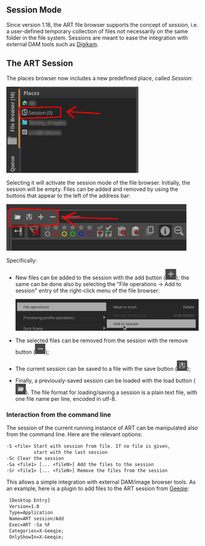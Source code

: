 ## Session Mode

Since version 1.18, the ART file browser supports the concept of *session*,
i.e. a user-defined temporary collection of files not necessarily on the same
folder in the file system. 
Sessions are meant to ease the integration with external DAM tools such as [Digikam](http://digikam.org).

## The ART Session

The places browser now includes a new predefined place, called *Session*:

![The ART session](resources/session.png)

Selecting it will activate the session mode of the file browser. 
Initially, the session will be empty. 
Files can be added and removed by using the buttons that appear to the left of the address bar:

![ART session buttons](resources/sessionbuttons.png)

Specifically:

- New files can be added to the session with the add button (![session add](resources/sessionadd.png)); the same can be done also by selecting the "File operations -> Add to session" entry of the right-click menu of the file browser:
  
  ![ART session add](resources/sessionaddmenu.png)

- The selected files can be removed from the session with the remove button (![session remove](resources/sessionremove.png));

- The current session can be saved to a file with the save button (![session save](resources/sessionsave.png));

- Finally, a previously-saved session can be loaded with the load button (![session load](resources/sessionload.png)). The file format for loading/saving a session is a plain text file, with one file name per line, encoded in utf-8.


### Interaction from the command line

The session of the current running instance of ART can be manipulated also from the command line. Here are the relevant options:

    -S <file> Start with session from file. If no file is given, 
              start with the last session
    -Sc Clear the session
    -Sa <file1> [... <fileN>] Add the files to the session
    -Sr <file1> [... <fileN>] Remove the files from the session


This allows a simple integration with external DAM/image browser tools. 
As an example, here is a plugin to add files to the ART session from [Geeqie](http://www.geeqie.org):

     [Desktop Entry]
     Version=1.0
     Type=Application
     Name=ART session/Add
     Exec=ART -Sa %F
     Categories=X-Geeqie;
     OnlyShowIn=X-Geeqie;
